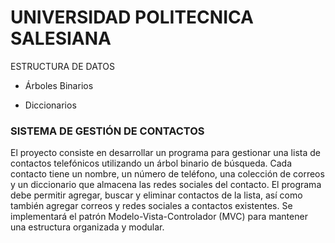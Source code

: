 # UNIVERSIDAD POLITECNICA SALESIANA
ESTRUCTURA DE DATOS

- Árboles Binarios

- Diccionarios

### SISTEMA DE GESTIÓN DE CONTACTOS

El proyecto consiste en desarrollar un programa para gestionar una lista de contactos telefónicos utilizando un árbol binario de búsqueda. Cada contacto tiene un nombre, un número de teléfono, una colección de correos y un diccionario que almacena las redes sociales del contacto. El programa debe permitir agregar, buscar y eliminar contactos de la lista, así como también agregar correos y redes sociales a contactos existentes. Se implementará el patrón Modelo-Vista-Controlador (MVC) para mantener una estructura organizada y modular.






  
